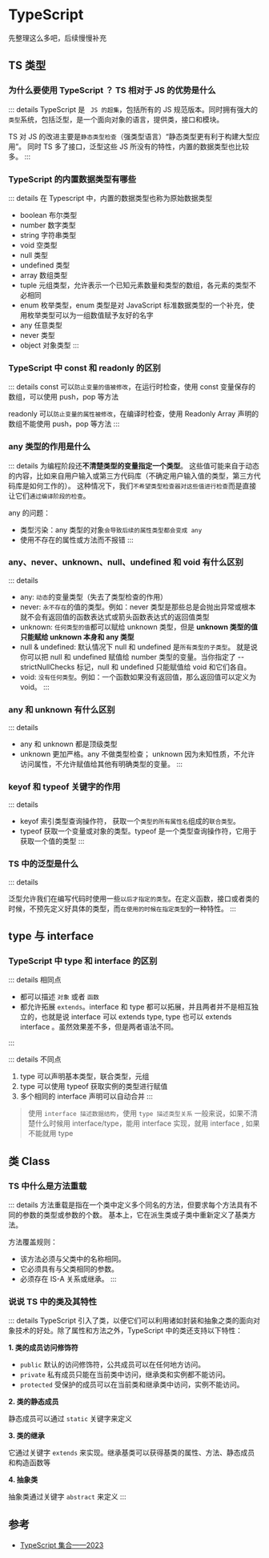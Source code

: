 # TypeScript

先整理这么多吧，后续慢慢补充

## TS 类型

### 为什么要使用 TypeScript ？ TS 相对于 JS 的优势是什么

::: details
TypeScript 是 ` JS 的超集`，包括所有的 JS 规范版本。同时拥有强大的`类型`系统，包括泛型，是一个面向对象的语言，提供类，接口和模块。

TS 对 JS 的改进主要是`静态类型检查`（强类型语言）“静态类型更有利于构建大型应用”。
同时 TS 多了接口，泛型这些 JS 所没有的特性，内置的数据类型也比较多。
:::

### TypeScript 的内置数据类型有哪些

::: details 在 Typescript 中，内置的数据类型也称为原始数据类型

- boolean 布尔类型
- number 数字类型
- string 字符串类型
- void 空类型
- null 类型
- undefined 类型
- array 数组类型
- tuple 元组类型，允许表示一个已知元素数量和类型的数组，各元素的类型不必相同
- enum 枚举类型，enum 类型是对 JavaScript 标准数据类型的一个补充，使用枚举类型可以为一组数值赋予友好的名字
- any 任意类型
- never 类型
- object 对象类型
  :::

### TypeScript 中 const 和 readonly 的区别

::: details
const 可以`防止变量的值被修改`，在运行时检查，使用 const 变量保存的数组，可以使用 push，pop 等方法

readonly 可以`防止变量的属性被修改`，在编译时检查，使用 Readonly Array 声明的数组不能使用 push，pop 等方法
:::

### any 类型的作用是什么

::: details
为编程阶段还**不清楚类型的变量指定一个类型**。 这些值可能来自于动态的内容，比如来自用户输入或第三方代码库（不确定用户输入值的类型，第三方代码库是如何工作的）。 这种情况下，我们`不希望类型检查器对这些值进行检查`而是直接让它们`通过编译阶段的检查`。

any 的问题：

- 类型污染：any 类型的对象`会导致后续的属性类型都会变成 any`
- 使用不存在的属性或方法而不报错
  :::

### any、never、unknown、null、undefined 和 void 有什么区别

::: details

- any: `动态`的变量类型（失去了类型检查的作用）
- never: `永不存在`的值的类型。例如：never 类型是那些总是会抛出异常或根本就不会有返回值的函数表达式或箭头函数表达式的返回值类型
- unknown: `任何类型的值`都可以赋给 unknown 类型，但是 **unknown 类型的值只能赋给 unknown 本身和 any 类型**
- null & undefined: 默认情况下 null 和 undefined 是`所有类型的子类型`。 就是说你可以把 null 和 undefined 赋值给 number 类型的变量。当你指定了 --strictNullChecks 标记，null 和 undefined 只能赋值给 void 和它们各自。
- void: `没有任何类型`。例如：一个函数如果没有返回值，那么返回值可以定义为 void。
  :::

### any 和 unknown 有什么区别

::: details

- any 和 unknown 都是顶级类型
- unknown 更加严格。any 不做类型检查； unknown 因为未知性质，不允许访问属性，不允许赋值给其他有明确类型的变量。
  :::

### keyof 和 typeof 关键字的作用

::: details

- keyof 索引类型查询操作符， 获取一个`类型的所有属性名`组成的`联合类型`。
- typeof 获取一个变量或对象的类型。typeof 是一个类型查询操作符，它用于获取一个值的类型
  :::

### TS 中的泛型是什么

::: details

泛型允许我们在编写代码时使用一些`以后才指定的类型`。在定义函数，接口或者类的时候，不预先定义好具体的类型，而`在使用的时候在指定类型`的一种特性。
:::

## type 与 interface

### TypeScript 中 type 和 interface 的区别

::: details 相同点

- 都可以描述 `对象` 或者 `函数`
- 都允许拓展 `extends`。interface 和 type 都可以拓展，并且两者并不是相互独立的，也就是说 interface 可以 extends type, type 也可以 extends interface 。虽然效果差不多，但是两者语法不同。

:::

::: details 不同点

1. type 可以声明基本类型，联合类型，元组
2. type 可以使用 typeof 获取实例的类型进行赋值
3. 多个相同的 interface 声明可以自动合并
   :::

> 使用 `interface 描述数据结构`，使用 `type 描述类型关系`
> 一般来说，如果不清楚什么时候用 interface/type，能用 interface 实现，就用 interface , 如果不能就用 type

## 类 Class

### TS 中什么是方法重载

::: details
方法重载是指在一个类中定义多个同名的方法，但要求每个方法具有不同的参数的类型或参数的个数。 基本上，它在派生类或子类中重新定义了基类方法。

方法覆盖规则：

- 该方法必须与父类中的名称相同。
- 它必须具有与父类相同的参数。
- 必须存在 IS-A 关系或继承。
  :::

### 说说 TS 中的类及其特性

::: details
TypeScript 引入了类，以便它们可以利用诸如封装和抽象之类的面向对象技术的好处。除了属性和方法之外，TypeScript 中的类还支持以下特性：

**1. 类的成员访问修饰符**

- `public` 默认的访问修饰符，公共成员可以在任何地方访问。
- `private` 私有成员只能在当前类中访问，继承类和实例都不能访问。
- `protected` 受保护的成员可以在当前类和继承类中访问，实例不能访问。

**2. 类的静态成员**

静态成员可以通过 `static` 关键字来定义

**3. 类的继承**

它通过关键字 `extends` 来实现。继承基类可以获得基类的属性、方法、静态成员和构造函数等

**4. 抽象类**

抽象类通过关键字 `abstract` 来定义
:::

## 参考

- [TypeScript 集合——2023](https://juejin.cn/post/7227702665484042297)
